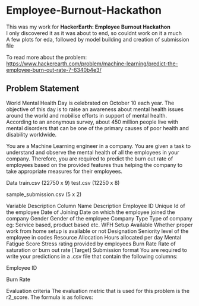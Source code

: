 # Employee-Burnout-Hackathon


This was my work for **HackerEarth: Employee Burnout Hackathon**  
I only discovered it as it was about to end, so couldnt work on it a much  
A few plots for eda, followed by model building and creation of submission file

To read more about the problem: https://www.hackerearth.com/problem/machine-learning/predict-the-employee-burn-out-rate-7-6340b4e3/


## Problem Statement
World Mental Health Day is celebrated on October 10 each year. The objective of this day is to raise an awareness about mental health issues around the world and mobilise efforts in support of mental health. According to an anonymous survey, about 450 million people live with mental disorders that can be one of the primary causes of poor health and disability worldwide.  

You are a Machine Learning engineer in a company. You are given a task to understand and observe the mental health of all the employees in your company. Therefore, you are required to predict the burn out rate of employees based on the provided features thus helping the company to take appropriate measures for their employees.


Data
train.csv (22750 x 9)
test.csv (12250 x 8)

sample_submission.csv (5 x 2)

Variable Description
Column Name	Description
Employee ID	Unique Id of the employee
Date of Joining	Date on which the employee joined the company
Gender	Gender of the employee
Company Type	Type of company eg: Service based, product based etc.
WFH Setup Available	Whether proper work from home setup is available or not 
Designation	Seniority level of the employee in codes
Resource Allocation	Hours allocated per day
Mental Fatigue Score	Stress rating provided by employees
Burn Rate	Rate of saturation or burn out rate [Target]
Submission format
You are required to write your predictions in a .csv file that contain the following columns:

Employee ID

Burn Rate

Evaluation criteria
The evaluation metric that is used for this problem is the r2_score. The formula is as follows:
